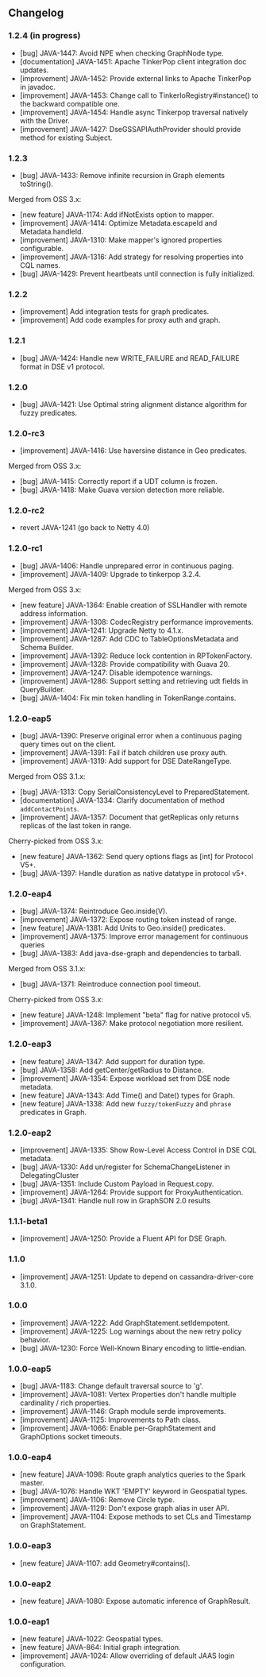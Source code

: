 ## Changelog

### 1.2.4 (in progress)

- [bug] JAVA-1447: Avoid NPE when checking GraphNode type.
- [documentation] JAVA-1451: Apache TinkerPop client integration doc updates.
- [improvement] JAVA-1452: Provide external links to Apache TinkerPop in javadoc.
- [improvement] JAVA-1453: Change call to TinkerIoRegistry#instance() to the backward compatible one.
- [improvement] JAVA-1454: Handle async Tinkerpop traversal natively with the Driver.
- [improvement] JAVA-1427: DseGSSAPIAuthProvider should provide method for existing Subject.


### 1.2.3

- [bug] JAVA-1433: Remove infinite recursion in Graph elements toString().

Merged from OSS 3.x:

- [new feature] JAVA-1174: Add ifNotExists option to mapper.
- [improvement] JAVA-1414: Optimize Metadata.escapeId and Metadata.handleId.
- [improvement] JAVA-1310: Make mapper's ignored properties configurable.
- [improvement] JAVA-1316: Add strategy for resolving properties into CQL names.
- [bug] JAVA-1429: Prevent heartbeats until connection is fully initialized.


### 1.2.2

- [improvement] Add integration tests for graph predicates.
- [improvement] Add code examples for proxy auth and graph.


### 1.2.1

- [bug] JAVA-1424: Handle new WRITE_FAILURE and READ_FAILURE format in DSE v1 protocol.


### 1.2.0

- [bug] JAVA-1421: Use Optimal string alignment distance algorithm for fuzzy predicates.


### 1.2.0-rc3

- [improvement] JAVA-1416: Use haversine distance in Geo predicates.

Merged from OSS 3.x:

- [bug] JAVA-1415: Correctly report if a UDT column is frozen.
- [bug] JAVA-1418: Make Guava version detection more reliable.


### 1.2.0-rc2

- revert JAVA-1241 (go back to Netty 4.0)


### 1.2.0-rc1

- [bug] JAVA-1406: Handle unprepared error in continuous paging.
- [improvement] JAVA-1409: Upgrade to tinkerpop 3.2.4.

Merged from OSS 3.x:

- [new feature] JAVA-1364: Enable creation of SSLHandler with remote address information.
- [improvement] JAVA-1308: CodecRegistry performance improvements.
- [improvement] JAVA-1241: Upgrade Netty to 4.1.x.
- [improvement] JAVA-1287: Add CDC to TableOptionsMetadata and Schema Builder.
- [improvement] JAVA-1392: Reduce lock contention in RPTokenFactory.
- [improvement] JAVA-1328: Provide compatibility with Guava 20.
- [improvement] JAVA-1247: Disable idempotence warnings.
- [improvement] JAVA-1286: Support setting and retrieving udt fields in QueryBuilder.
- [bug] JAVA-1404: Fix min token handling in TokenRange.contains.


### 1.2.0-eap5

- [bug] JAVA-1390: Preserve original error when a continuous paging query times out on the client.
- [improvement] JAVA-1391: Fail if batch children use proxy auth.
- [improvement] JAVA-1319: Add support for DSE DateRangeType.

Merged from OSS 3.1.x:

- [bug] JAVA-1313: Copy SerialConsistencyLevel to PreparedStatement.
- [documentation] JAVA-1334: Clarify documentation of method `addContactPoints`.
- [improvement] JAVA-1357: Document that getReplicas only returns replicas of the last token in range.

Cherry-picked from OSS 3.x:

- [new feature] JAVA-1362: Send query options flags as [int] for Protocol V5+.
- [bug] JAVA-1397: Handle duration as native datatype in protocol v5+.


### 1.2.0-eap4

- [bug] JAVA-1374: Reintroduce Geo.inside(V).
- [improvement] JAVA-1372: Expose routing token instead of range.
- [new feature] JAVA-1381: Add Units to Geo.inside() predicates.
- [improvement] JAVA-1375: Improve error management for continuous queries
- [bug] JAVA-1383: Add java-dse-graph and dependencies to tarball.

Merged from OSS 3.1.x:

- [bug] JAVA-1371: Reintroduce connection pool timeout.

Cherry-picked from OSS 3.x:

- [new feature] JAVA-1248: Implement "beta" flag for native protocol v5.
- [improvement] JAVA-1367: Make protocol negotiation more resilient.


### 1.2.0-eap3

- [new feature] JAVA-1347: Add support for duration type.
- [bug] JAVA-1358: Add getCenter/getRadius to Distance.
- [improvement] JAVA-1354: Expose workload set from DSE node metadata.
- [new feature] JAVA-1343: Add Time() and Date() types for Graph.
- [new feature] JAVA-1338: Add new `fuzzy/tokenFuzzy` and `phrase` predicates in Graph.


### 1.2.0-eap2

- [improvement] JAVA-1335: Show Row-Level Access Control in DSE CQL metadata.
- [bug] JAVA-1330: Add un/register for SchemaChangeListener in DelegatingCluster
- [bug] JAVA-1351: Include Custom Payload in Request.copy.
- [improvement] JAVA-1264: Provide support for ProxyAuthentication.
- [bug] JAVA-1341: Handle null row in GraphSON 2.0 results


### 1.1.1-beta1

- [improvement] JAVA-1250: Provide a Fluent API for DSE Graph.


### 1.1.0

- [improvement] JAVA-1251: Update to depend on cassandra-driver-core 3.1.0.


### 1.0.0

- [improvement] JAVA-1222: Add GraphStatement.setIdempotent.
- [improvement] JAVA-1225: Log warnings about the new retry policy behavior.
- [bug] JAVA-1230: Force Well-Known Binary encoding to little-endian.


### 1.0.0-eap5

- [bug] JAVA-1183: Change default traversal source to 'g'.
- [improvement] JAVA-1081: Vertex Properties don't handle multiple cardinality / rich properties.
- [improvement] JAVA-1146: Graph module serde improvements.
- [improvement] JAVA-1125: Improvements to Path class.
- [improvement] JAVA-1066: Enable per-GraphStatement and GraphOptions socket timeouts.


### 1.0.0-eap4

- [new feature] JAVA-1098: Route graph analytics queries to the Spark master.
- [bug] JAVA-1076: Handle WKT 'EMPTY' keyword in Geospatial types.
- [improvement] JAVA-1106: Remove Circle type.
- [improvement] JAVA-1129: Don't expose graph alias in user API.
- [improvement] JAVA-1104: Expose methods to set CLs and Timestamp on GraphStatement.


### 1.0.0-eap3

- [new feature] JAVA-1107: add Geometry#contains().


### 1.0.0-eap2

- [new feature] JAVA-1080: Expose automatic inference of GraphResult.


### 1.0.0-eap1

- [new feature] JAVA-1022: Geospatial types.
- [new feature] JAVA-864: Initial graph integration.
- [improvement] JAVA-1024: Allow overriding of default JAAS login configuration.
